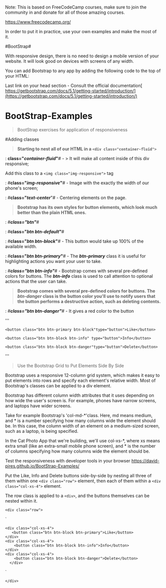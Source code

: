 




Note: This is based on FreeCodeCamp courses, make sure to join the community in and donate for all of those amazing courses. 

https://www.freecodecamp.org/

In order to put it in practice, use your own examples and make the most of it. 




#BootStrap# 

With responsive design, there is no need to design a mobile version of your website. It will look good on devices with screens of any width.

You can add Bootstrap to any app by adding the following code to the top of your HTML:

Last link on your head section - Consult the official documentation[ https://getbootstrap.com/docs/5.1/getting-started/introduction/](https://getbootstrap.com/docs/5.1/getting-started/introduction/)

# BootStrap-Examples

> BootStrap exercises for application of responsiveness 

#Adding classes


> **Starting to nest all of our HTML in a `<div class="container-fluid">`**

: **class="_container-fluid_"**# -  > It will make all content inside of this div responsive;

Add this class to a `<img class="img-responsive">` tag

: #**class="_img-responsive_"**# - Image with the exactly the width of our phone's screen; 

: #**class="_text-center_**"# - Centering elements on the page.

> **Bootstrap has its own styles for button elements, which look much better than the plain HTML ones.**

: #**_class="btn"_**#

: #**class="_btn btn-default_"**#

: #**class="_btn btn-block_"**# - This button would take up 100% of the available width.

: #**class="_btn btn-primary_"**# - The _**btn-primary**_ class it is useful for highlighting actions you want your user to take.

: #_**class="btn btn-info"**_# - Bootstrap comes with several pre-defined colors for buttons. The **_btn-info_** class is used to call attention to optional actions that the user can take.

> **Bootstrap comes with several pre-defined colors for buttons. The _**btn-danger**_ class is the button color you'll use to notify users that the button performs a destructive action, such as deleting contents.**

: #_**class="btn btn-danger"**_# - It gives a red color to the button 

'''

    <button class="btn btn-primary btn-block"type="button">Like</button>
    
    <button class="btn btn-block btn-info" type="button">Info</button>
    
    <button class="btn btn-block btn-danger"type="button">Delete</button>
'''

> Use the Bootstrap Grid to Put Elements Side By Side

Bootstrap uses a responsive 12-column grid system, which makes it easy to put elements into rows and specify each element's relative width. Most of Bootstrap's classes can be applied to a div element.

Bootstrap has different column width attributes that it uses depending on how wide the user's screen is. For example, phones have narrow screens, and laptops have wider screens.

Take for example Bootstrap's 'col-md-\*'class. Here, md means medium, and * is a number specifying how many columns wide the element should be. In this case, the column width of an element on a medium-sized screen, such as a laptop, is being specified.

In the Cat Photo App that we're building, we'll use col-xs-*, where xs means extra small (like an extra-small mobile phone screen), and * is the number of columns specifying how many columns wide the element should be.

Test the responsiveness with developer tools in your browser
[https://david-pires.github.io/BootStrap-Examples/
](https://david-pires.github.io/BootStrap-Examples/)

Put the Like, Info and Delete buttons side-by-side by nesting all three of them within one `<div class="row">` element, then each of them within a `<div class="col-xs-4">` element.

The row class is applied to a `<div>`, and the buttons themselves can be nested within it.



`<div class="row">`


    

`<div class="row">  

    <div class="col-xs-4">        
       <button class="btn btn-block btn-primary">Like</button>        
    </div>
    <div class="col-xs-4">        
        <button class="btn btn-block btn-info">Info</button>        
    </div>
    <div class="col-xs-4">        
        <button class="btn btn-block btn-danger">Delete</button>        
      </div>  
        
  
  `



`</div>`






